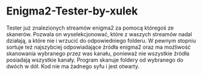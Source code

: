 # Enigma2-Tester-by-xulek
Tester już znalezionych streamów enigma2 za pomocą któregoś ze skanerów. Pozwala on wyselekcjonować, które z waszych streamów nadal działają, a które nie i wrzucić do odpowiedniego folderu. W pewnym stopniu sortuje też najszybciej odpowiadające źródła enigma2 oraz ma możliwość skanowania wybranego przez was kanału, ponieważ nie wszystkie źródła posiadają wszystkie kanały. Program skanuje foldery od wybranego do dwóch w dół. Kod nie ma żadnego syfu i jest otwarty. 
